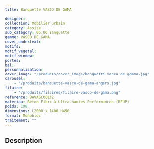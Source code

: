 ```yaml
---
title: Banquette VASCO DE GAMA

designer:
collection: Mobilier urbain
category: Assise
sub_category: 05.06 Banquette
gamme: VASCO DE GAMA
cover_undertext:
motifs:
motif_vegetal:
motif_window:
portes:
bal:
personnalisation:
cover_image: "/produits/cover_image/banquette-vasco-de-gamma.jpg"
carousel:
    - "/produits/banquette-vasco-de-gama-angers.jpg"
filaire:
    - "/produits/filaires/filaire-vasco-de-gama.png"
reference: BAVASCO0102
materiau: Béton Fibré à Ultra-hautes Performances (BFUP)
poids: 198
dimensions: L2000 x P400 H450
format: Monobloc
traitement: ""
---
```


## Description

